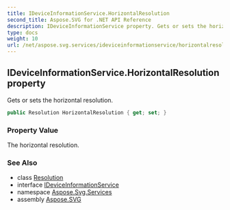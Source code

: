 ```yaml
---
title: IDeviceInformationService.HorizontalResolution
second_title: Aspose.SVG for .NET API Reference
description: IDeviceInformationService property. Gets or sets the horizontal resolution
type: docs
weight: 10
url: /net/aspose.svg.services/ideviceinformationservice/horizontalresolution/
---
```

## IDeviceInformationService.HorizontalResolution property

Gets or sets the horizontal resolution.

```csharp
public Resolution HorizontalResolution { get; set; }
```

### Property Value

The horizontal resolution.

### See Also

* class [Resolution](../../../aspose.svg.drawing/resolution/)
* interface [IDeviceInformationService](../)
* namespace [Aspose.Svg.Services](../../../aspose.svg.services/)
* assembly [Aspose.SVG](../../../)
